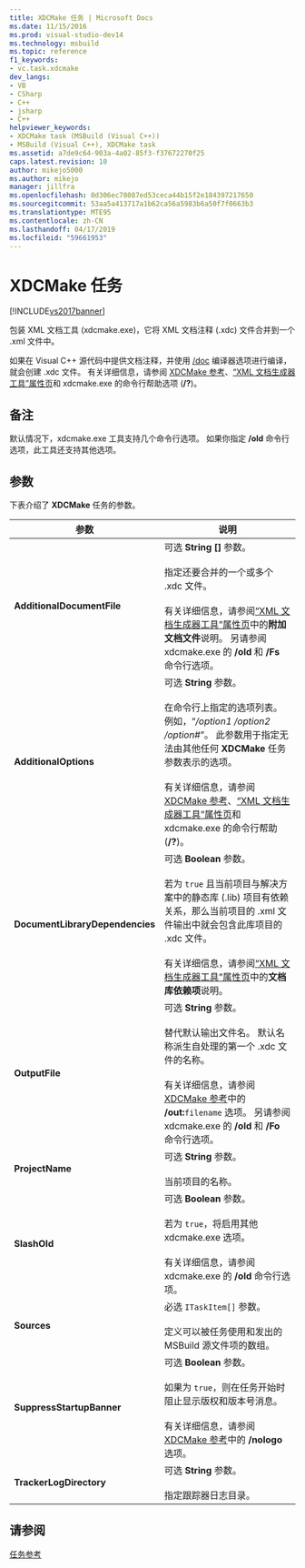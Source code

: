```yaml
---
title: XDCMake 任务 | Microsoft Docs
ms.date: 11/15/2016
ms.prod: visual-studio-dev14
ms.technology: msbuild
ms.topic: reference
f1_keywords:
- vc.task.xdcmake
dev_langs:
- VB
- CSharp
- C++
- jsharp
- C++
helpviewer_keywords:
- XDCMake task (MSBuild (Visual C++))
- MSBuild (Visual C++), XDCMake task
ms.assetid: a7de9c64-903a-4a02-85f3-f37672270f25
caps.latest.revision: 10
author: mikejo5000
ms.author: mikejo
manager: jillfra
ms.openlocfilehash: 0d306ec78087ed53ceca44b15f2e184397217650
ms.sourcegitcommit: 53aa5a413717a1b62ca56a5983b6a50f7f0663b3
ms.translationtype: MTE95
ms.contentlocale: zh-CN
ms.lasthandoff: 04/17/2019
ms.locfileid: "59661953"
---
```

# <a name="xdcmake-task"></a>XDCMake 任务
[!INCLUDE[vs2017banner](../includes/vs2017banner.md)]

包装 XML 文档工具 (xdcmake.exe)，它将 XML 文档注释 (.xdc) 文件合并到一个 .xml 文件中。  
  
 如果在 Visual C++ 源代码中提供文档注释，并使用 [/doc](http://msdn.microsoft.com/library/b54f7e2c-f28f-4f46-9ed6-0db09be2cc63) 编译器选项进行编译，就会创建 .xdc 文件。 有关详细信息，请参阅 [XDCMake 参考](http://msdn.microsoft.com/library/14e65747-d000-4343-854b-8393bf01cbac)、[“XML 文档生成器工具”属性页](http://msdn.microsoft.com/library/645912b5-197a-4c36-ba58-64df09444ca0)和 xdcmake.exe 的命令行帮助选项 (**/?**)。  
  
## <a name="remarks"></a>备注  
 默认情况下，xdcmake.exe 工具支持几个命令行选项。 如果你指定 **/old** 命令行选项，此工具还支持其他选项。  
  
## <a name="parameters"></a>参数  
 下表介绍了 **XDCMake** 任务的参数。  
  
|参数|说明|  
|---------------|-----------------|  
|**AdditionalDocumentFile**|可选 **String []** 参数。<br /><br /> 指定还要合并的一个或多个 .xdc 文件。<br /><br /> 有关详细信息，请参阅[“XML 文档生成器工具”属性页](http://msdn.microsoft.com/library/645912b5-197a-4c36-ba58-64df09444ca0)中的**附加文档文件**说明。 另请参阅 xdcmake.exe 的 **/old** 和 **/Fs** 命令行选项。|  
|**AdditionalOptions**|可选 **String** 参数。<br /><br /> 在命令行上指定的选项列表。 例如，“*/option1 /option2 /option#*”。 此参数用于指定无法由其他任何 **XDCMake** 任务参数表示的选项。<br /><br /> 有关详细信息，请参阅 [XDCMake 参考](http://msdn.microsoft.com/library/14e65747-d000-4343-854b-8393bf01cbac)、[“XML 文档生成器工具”属性页](http://msdn.microsoft.com/library/645912b5-197a-4c36-ba58-64df09444ca0)和 xdcmake.exe 的命令行帮助 (**/?**)。|  
|**DocumentLibraryDependencies**|可选 **Boolean** 参数。<br /><br /> 若为 `true` 且当前项目与解决方案中的静态库 (.lib) 项目有依赖关系，那么当前项目的 .xml 文件输出中就会包含此库项目的 .xdc 文件。<br /><br /> 有关详细信息，请参阅[“XML 文档生成器工具”属性页](http://msdn.microsoft.com/library/645912b5-197a-4c36-ba58-64df09444ca0)中的**文档库依赖项**说明。|  
|**OutputFile**|可选 **String** 参数。<br /><br /> 替代默认输出文件名。 默认名称派生自处理的第一个 .xdc 文件的名称。<br /><br /> 有关详细信息，请参阅 [XDCMake 参考](http://msdn.microsoft.com/library/14e65747-d000-4343-854b-8393bf01cbac)中的 **/out:**`filename` 选项。 另请参阅 xdcmake.exe 的 **/old** 和 **/Fo** 命令行选项。|  
|**ProjectName**|可选 **String** 参数。<br /><br /> 当前项目的名称。|  
|**SlashOld**|可选 **Boolean** 参数。<br /><br /> 若为 `true`，将启用其他 xdcmake.exe 选项。<br /><br /> 有关详细信息，请参阅 xdcmake.exe 的 **/old** 命令行选项。|  
|**Sources**|必选 `ITaskItem[]` 参数。<br /><br /> 定义可以被任务使用和发出的 MSBuild 源文件项的数组。|  
|**SuppressStartupBanner**|可选 **Boolean** 参数。<br /><br /> 如果为 `true`，则在任务开始时阻止显示版权和版本号消息。<br /><br /> 有关详细信息，请参阅 [XDCMake 参考](http://msdn.microsoft.com/library/14e65747-d000-4343-854b-8393bf01cbac)中的 **/nologo** 选项。|  
|**TrackerLogDirectory**|可选 **String** 参数。<br /><br /> 指定跟踪器日志目录。|  
  
## <a name="see-also"></a>请参阅  
 [任务参考](../msbuild/msbuild-task-reference.md)
